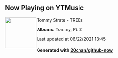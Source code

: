 ## Now Playing on YTMusic

[<img align="left" width="100" src="https://lh3.googleusercontent.com/238EJhCYAN0vSyjuLDxYgGybzB9JMKa1AMQb6k-DA7Q0l8DK5YtB6P9sY2CwWgE80-VG8tFw_xLXtz3M">](https://music.youtube.com/watch?v=mq59geU-7_s)

Tommy Strate - TREEs

**Albums**: Tommy, Pt. 2

Last updated at 06/22/2021 13:45

#### Generated with [20chan/github-now](https://github.com/20chan/github-now)
